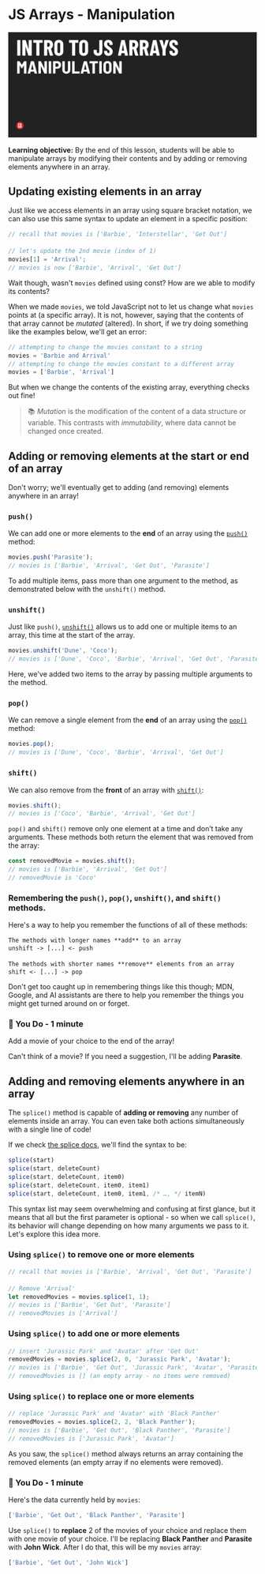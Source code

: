 # JS Arrays - Manipulation

![JS arrays manipulation hero image](./assets/hero.png)

**Learning objective:** By the end of this lesson, students will be able to manipulate arrays by modifying their contents and by adding or removing elements anywhere in an array.

## Updating existing elements in an array

Just like we access elements in an array using square bracket notation, we can also use this same syntax to update an element in a specific position:

```js
// recall that movies is ['Barbie', 'Interstellar', 'Get Out']

// let's update the 2nd movie (index of 1)
movies[1] = 'Arrival';
// movies is now ['Barbie', 'Arrival', 'Get Out']
```

Wait though, wasn't `movies` defined using const? How are we able to modify its contents? 

When we made `movies`, we told JavaScript not to let us change what `movies` points at (a specific array). It is not, however, saying that the contents of that array cannot be *mutated* (altered). In short, if we try doing something like the examples below, we'll get an error:

```js
// attempting to change the movies constant to a string
movies = 'Barbie and Arrival'
// attempting to change the movies constant to a different array
movies = ['Barbie', 'Arrival']
```

But when we change the contents of the existing array, everything checks out fine!

> 📚 *Mutation* is the modification of the content of a data structure or variable. This contrasts with *immutability*, where data cannot be changed once created.

## Adding or removing elements at the start or end of an array

Don't worry; we'll eventually get to adding (and removing) elements anywhere in an array!

### `push()`

We can add one or more elements to the **end** of an array using the [`push()`](https://developer.mozilla.org/en-US/docs/Web/JavaScript/Reference/Global_Objects/Array/push) method:

```js
movies.push('Parasite');
// movies is ['Barbie', 'Arrival', 'Get Out', 'Parasite']
```

To add multiple items, pass more than one argument to the method, as demonstrated below with the `unshift()` method.

### `unshift()`

Just like `push()`, [`unshift()`](https://developer.mozilla.org/en-US/docs/Web/JavaScript/Reference/Global_Objects/Array/unshift) allows us to add one or multiple items to an array, this time at the start of the array.

```js
movies.unshift('Dune', 'Coco');
// movies is ['Dune', 'Coco', 'Barbie', 'Arrival', 'Get Out', 'Parasite']
```

Here, we've added two items to the array by passing multiple arguments to the method.

### `pop()`

We can remove a single element from the **end** of an array using the [`pop()`](https://developer.mozilla.org/en-US/docs/Web/JavaScript/Reference/Global_Objects/Array/pop) method:

```js
movies.pop();
// movies is ['Dune', 'Coco', 'Barbie', 'Arrival', 'Get Out']
```

### `shift()`

We can also remove from the **front** of an array with [`shift()`](https://developer.mozilla.org/en-US/docs/Web/JavaScript/Reference/Global_Objects/Array/shift):

```js
movies.shift();
// movies is ['Coco', 'Barbie', 'Arrival', 'Get Out']
```

`pop()` and `shift()` remove only one element at a time and don’t take any arguments. These methods both return the element that was removed from the array:

```js
const removedMovie = movies.shift();
// movies is ['Barbie', 'Arrival', 'Get Out']
// removedMovie is 'Coco'
```

### Remembering the `push()`, `pop()`, `unshift()`, and `shift()` methods.

Here's a way to help you remember the functions of all of these methods:

```text
The methods with longer names **add** to an array
unshift -> [...] <- push

The methods with shorter names **remove** elements from an array
shift <- [...] -> pop
```

Don't get too caught up in remembering things like this though; MDN, Google, and AI assistants are there to help you remember the things you might get turned around on or forget.

### 💪 You Do - 1 minute

Add a movie of your choice to the end of the array!

Can't think of a movie? If you need a suggestion, I'll be adding **Parasite**.

## Adding and removing elements anywhere in an array

The `splice()` method is capable of **adding or removing** any number of elements inside an array. You can even take both actions simultaneously with a single line of code! 

If we check [the splice docs](https://developer.mozilla.org/en-US/docs/Web/JavaScript/Reference/Global_Objects/Array/splice), we'll find the syntax to be:

```js
splice(start)
splice(start, deleteCount)
splice(start, deleteCount, item0)
splice(start, deleteCount, item0, item1)
splice(start, deleteCount, item0, item1, /* …, */ itemN)
```

This syntax list may seem overwhelming and confusing at first glance, but it means that all but the first parameter is optional - so when we call `splice()`, its behavior will change depending on how many arguments we pass to it. Let's explore this idea more.

### Using `splice()` to remove one or more elements

```js
// recall that movies is ['Barbie', 'Arrival', 'Get Out', 'Parasite']

// Remove 'Arrival'
let removedMovies = movies.splice(1, 1);
// movies is ['Barbie', 'Get Out', 'Parasite']
// removedMovies is ['Arrival']
```

### Using `splice()` to add one or more elements

```js
// insert 'Jurassic Park' and 'Avatar' after 'Get Out'
removedMovies = movies.splice(2, 0, 'Jurassic Park', 'Avatar');
// movies is ['Barbie', 'Get Out', 'Jurassic Park', 'Avatar', 'Parasite']
// removedMovies is [] (an empty array - no items were removed)
```

### Using `splice()` to replace one or more elements

```js
// replace 'Jurassic Park' and 'Avatar' with 'Black Panther'
removedMovies = movies.splice(2, 2, 'Black Panther');
// movies is ['Barbie', 'Get Out', 'Black Panther', 'Parasite']
// removedMovies is ['Jurassic Park', 'Avatar']
```

As you saw, the `splice()` method always returns an array containing the removed elements (an empty array if no elements were removed).

### 💪 You Do - 1 minute

Here's the data currently held by `movies`:

```js
['Barbie', 'Get Out', 'Black Panther', 'Parasite']
```

Use `splice()` to **replace** 2 of the movies of your choice and replace them with one movie of your choice. I'll be replacing **Black Panther** and **Parasite** with **John Wick**. After I do that, this will be my `movies` array:

```js
['Barbie', 'Get Out', 'John Wick']
```
